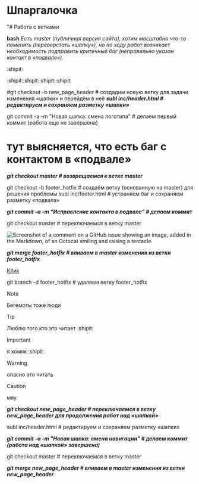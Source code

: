 # Шпаргалочка
"# Работа с ветками

 **bash**
_Есть master (публичная версия сайта), хотим масштабно что-то поменять (переверстать «шапку»), но по ходу работ возникает необходимость подправить критичный баг (неправильно указан контакт в «подвале»)._

:shipit:

:shipit::shipit::shipit::shipit:

#git checkout -b new_page_header # создадим новую ветку для задачи изменения «шапки» и перейдём в неё
***subl inc/header.html # редактируем и сохраняем разметку «шапки»***

git commit -a -m "Новая шапка: смена логотипа" # делаем первый коммит (работа еще не завершена)
# тут выясняется, что есть баг с контактом в «подвале»
**_git checkout master # возвращаемся к ветке master_**

git checkout -b footer_hotfix # создаём ветку (основанную на master) для решения проблемы
subl inc/footer.html # устраняем баг и сохраняем разметку «подвала»

**_git commit -a -m "Исправление контакта в подвале" # делаем коммит_**

git checkout master # переключаемся в ветку master

![Screenshot of a comment on a GitHub issue showing an image, added in the Markdown, of an Octocat smiling and raising a tentacle.](https://i.getgems.io/sRFb1Mhy9voLE_ddT6On9PzWU6FtLAjbVkXGVYwdSJA/rs:fill:1000:0:1/g:ce/czM6Ly9nZXRnZW1zLW5mdC9uZnQvYy82NjIwMWRmYTgwMTM0NDE2Mjc5OTMwMWIvMTIzL2ltYWdlLnBuZw)

**_git merge footer_hotfix # вливаем в master изменения из ветки footer_hotfix_**

[Клик](https://pages.github.com/)



git branch -d footer_hotfix # удаляем ветку footer_hotfix

> [!NOTE]
> Бегемоты тоже люди

> [!TIP]
> Люблю того кто это читает :shipit:

> [!IMPORTANT]
> я хомяк :shipit:

> [!WARNING]
> опасно это читать

> [!CAUTION]
> мяу

**_git checkout new_page_header # переключаемся в ветку new_page_header для продолжения работ над «шапкой»_**

subl inc/header.html # редактируем и сохраняем разметку «шапки»

**_git commit -a -m "Новая шапка: смена навигации" # делаем коммит (работа над «шапкой» завершена)_**

git checkout master # переключаемся в ветку master

**_git merge new_page_header # вливаем в master изменения из ветки new_page_header_**
